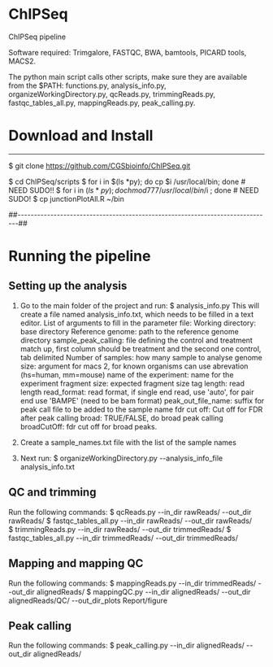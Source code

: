 # ChIPSeq
ChIPSeq pipeline

Software required:
Trimgalore, FASTQC, BWA, bamtools, PICARD tools, MACS2.

The python main script calls other scripts, make sure they are available from 
the $PATH: functions.py, analysis_info.py, organizeWorkingDirectory.py, qcReads.py, 
trimmingReads.py, fastqc_tables_all.py, mappingReads.py, peak_calling.py.


# Download and Install
----------------------
 $ git clone https://github.com/CGSbioinfo/ChIPSeq.git

 $ cd ChIPSeq/scripts
 $ for i in $(ls *py); do cp $i /usr/local/bin; done # NEED SUDO!!
 $ for i in $(ls *py); do chmod 777 /usr/local/bin/$i ; done # NEED SUDO!
 $ cp junctionPlotAll.R ~/bin 

##------------------------------------------------------------------------------##

# Running the pipeline

Setting up the analysis
-----------------------
1.	Go to the main folder of the project and run:
    		$ analysis_info.py
This will create a file named analysis_info.txt, which needs to be filled in a text editor.
List of arguments to fill in the parameter file:
Working directory: base directory 
Reference genome: path to the reference genome directory
sample_peak_calling: file defining the control and treatment match up, first column should be treatment and the second one control, tab delimited
Number of samples: how many sample to analyse
genome size: argument for macs 2, for known organisms can use abrevation (hs=human, mm=mouse)
name of the experiment: name for the experiment
fragment size: expected fragment size
tag length: read length
read_format: read format, if single end read, use 'auto', for pair end use 'BAMPE' (need to be bam format)
peak_out_file_name: suffix for peak call file to be added to the sample name
fdr cut off: Cut off for FDR after peak calling
broad: TRUE/FALSE, do broad peak calling
broadCutOff: fdr cut off for broad peaks.

2.	Create a sample_names.txt file with the list of the sample names
3.	Next run:
    		$ organizeWorkingDirectory.py --analysis_info_file analysis_info.txt

QC and trimming
---------------
Run the following commands:
  $ qcReads.py --in_dir rawReads/ --out_dir rawReads/
  $ fastqc_tables_all.py --in_dir rawReads/ --out_dir rawReads/  
  $ trimmingReads.py --in_dir rawReads/ --out_dir trimmedReads/
  $ fastqc_tables_all.py --in_dir trimmedReads/ --out_dir trimmedReads/  

Mapping and mapping QC
----------------------
Run the following commands:
  $ mappingReads.py --in_dir trimmedReads/ --out_dir alignedReads/
  $ mappingQC.py --in_dir alignedReads/ --out_dir alignedReads/QC/ --out_dir_plots Report/figure

Peak calling
--------------
Run the following commands:
  $ peak_calling.py --in_dir alignedReads/ --out_dir alignedReads/ 
